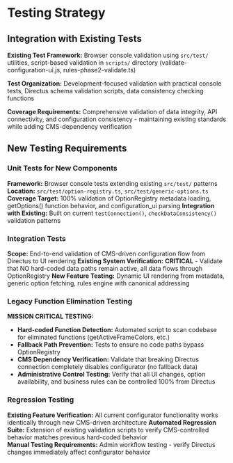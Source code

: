 # Testing Strategy

## Integration with Existing Tests

**Existing Test Framework:** Browser console validation using `src/test/` utilities, script-based validation in `scripts/` directory (validate-configuration-ui.js, rules-phase2-validate.ts)

**Test Organization:** Development-focused validation with practical console tests, Directus schema validation scripts, data consistency checking functions

**Coverage Requirements:** Comprehensive validation of data integrity, API connectivity, and configuration consistency - maintaining existing standards while adding CMS-dependency verification

## New Testing Requirements

### Unit Tests for New Components

**Framework:** Browser console tests extending existing `src/test/` patterns
**Location:** `src/test/option-registry.ts`, `src/test/generic-options.ts`  
**Coverage Target:** 100% validation of OptionRegistry metadata loading, getOptions() function behavior, and configuration_ui parsing
**Integration with Existing:** Built on current `testConnection()`, `checkDataConsistency()` validation patterns

### Integration Tests

**Scope:** End-to-end validation of CMS-driven configuration flow from Directus to UI rendering
**Existing System Verification:** **CRITICAL** - Validate that NO hard-coded data paths remain active, all data flows through OptionRegistry
**New Feature Testing:** Dynamic UI rendering from metadata, generic option fetching, rules engine with canonical addressing

### Legacy Function Elimination Testing

**MISSION CRITICAL TESTING:**
- **Hard-coded Function Detection:** Automated script to scan codebase for eliminated functions (getActiveFrameColors, etc.)
- **Fallback Path Prevention:** Tests to ensure no code paths bypass OptionRegistry
- **CMS Dependency Verification:** Validate that breaking Directus connection completely disables configurator (no fallback data)
- **Administrative Control Testing:** Verify that all UI changes, option availability, and business rules can be controlled 100% from Directus

### Regression Testing

**Existing Feature Verification:** All current configurator functionality works identically through new CMS-driven architecture
**Automated Regression Suite:** Extension of existing validation scripts to verify CMS-controlled behavior matches previous hard-coded behavior  
**Manual Testing Requirements:** Admin workflow testing - verify Directus changes immediately affect configurator behavior
